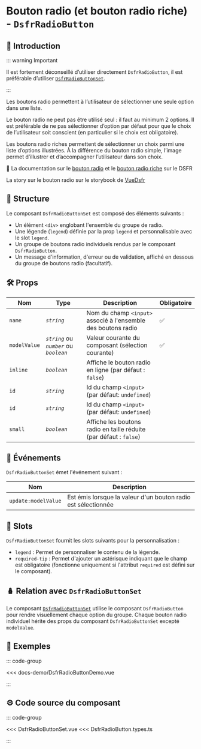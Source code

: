 # Bouton radio (et bouton radio riche) - `DsfrRadioButton`

## 🌟 Introduction

::: warning Important

Il est fortement déconseillé d’utiliser directement `DsfrRadioButton`, il est préférable d’utiliser [`DsfrRadioButtonSet`](/composants/DsfrRadioButtonSet).

:::

Les boutons radio permettent à l’utilisateur de sélectionner une seule option dans une liste.

Le bouton radio ne peut pas être utilisé seul : il faut au minimum 2 options. Il est préférable de ne pas sélectionner d’option par défaut pour que le choix de l’utilisateur soit conscient (en particulier si le choix est obligatoire).

Les boutons radio riches permettent de sélectionner un choix parmi une liste d’options illustrées. À la différence du bouton radio simple, l’image permet d’illustrer et d’accompagner l’utilisateur dans son choix.

🏅 La documentation sur le [bouton radio](https://www.systeme-de-design.gouv.fr/elements-d-interface/composants/bouton-radio) et le [bouton radio riche](https://www.systeme-de-design.gouv.fr/elements-d-interface/composants/bouton-radio-riche) sur le DSFR

<VIcon name="vi-file-type-storybook" /> La story sur le bouton radio sur le storybook de [VueDsfr](https://storybook.vue-ds.fr/?path=/docs/composants-dsfrradiobutton--docs)

## 📐 Structure

Le composant `DsfrRadioButtonSet` est composé des éléments suivants :

- Un élément `<div>` englobant l'ensemble du groupe de radio.
- Une légende (`legend`) définie par la prop `legend` et personnalisable avec le slot `legend`.
- Un groupe de boutons radio individuels rendus par le composant `DsfrRadioButton`.
- Un message d'information, d'erreur ou de validation, affiché en dessous du groupe de boutons radio (facultatif).

## 🛠️ Props

| Nom                   | Type                                    | Description                                                   | Obligatoire |
|-----------------------|-------------------------------------------|----------------------------------------------------------------|--------------|
| `name`                  | *`string`*                                 | Nom du champ `<input>` associé à l'ensemble des boutons radio     | ✅           |
| `modelValue`           | *`string`* ou *`number`* ou *`boolean`*                       | Valeur courante du composant (sélection courante)                 |     ✅      |
| `inline`                | *`boolean`*                                | Affiche le bouton radio en ligne (par défaut : `false`)            |           |
| `id`                  | *`string`*                                 | Id du champ `<input>` (par défaut: `undefined`)     |            |
| `id`                  | *`string`*                                 | Id du champ `<input>` (par défaut: `undefined`)     |            |
| `small`                 | *`boolean`*                                | Affiche les boutons radio en taille réduite (par défaut : `false`)                     |           |

## 📡 Événements

`DsfrRadioButtonSet` émet l'événement suivant :

| Nom                  | Description                                         |
|-----------------------|----------------------------------------------------|
| `update:modelValue`   | Est émis lorsque la valeur d'un bouton radio est sélectionnée |

## 🧩 Slots

`DsfrRadioButtonSet` fournit les slots suivants pour la personnalisation :

- `legend` : Permet de personnaliser le contenu de la légende.
- `required-tip` : Permet d'ajouter un astérisque indiquant que le champ est obligatoire (fonctionne uniquement si l'attribut `required` est défini sur le composant).

## 🪆 Relation avec `DsfrRadioButtonSet`

Le composant [`DsfrRadioButtonSet`](./DsfrRadioButtonSet.md) utilise le composant `DsfrRadioButton` pour rendre visuellement chaque option du groupe. Chaque bouton radio individuel hérite des props du composant `DsfrRadioButtonSet` excepté `modelValue`.

## 📝 Exemples

::: code-group

<Story data-title="Démo" min-h="300px">
  <DsfrRadioButtonDemo />
</Story>

<<< docs-demo/DsfrRadioButtonDemo.vue

:::

## ⚙️ Code source du composant

::: code-group

<<< DsfrRadioButtonSet.vue
<<< DsfrRadioButton.types.ts

:::

<script setup>
import DsfrRadioButtonDemo from './docs-demo/DsfrRadioButtonDemo.vue'
</script>
